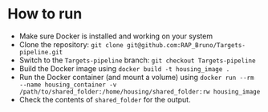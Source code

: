# How to run

- Make sure Docker is installed and working on your system
- Clone the repository: `git clone git@github.com:RAP_Bruno/Targets-pipeline.git`
- Switch to the `Targets-pipeline` branch: `git checkout Targets-pipeline`
- Build the Docker image using `docker build -t housing_image .`
- Run the Docker container (and mount a volume) using `docker run --rm --name housing_container -v 
/path/to/shared_folder:/home/housing/shared_folder:rw housing_image`
- Check the contents of `shared_folder` for the output.